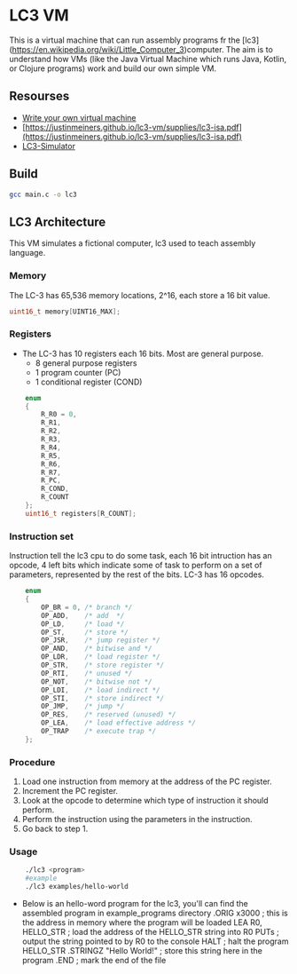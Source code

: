# LC3 VM

This is a virtual machine that can run assembly programs fr the [lc3] (https://en.wikipedia.org/wiki/Little_Computer_3)computer. The aim is to understand how VMs (like the Java Virtual Machine which runs Java, Kotlin, or Clojure programs) work and build our own simple VM.

## Resourses
* [Write your own virtual machine](https://www.jmeiners.com/lc3-vm/)
* [https://justinmeiners.github.io/lc3-vm/supplies/lc3-isa.pdf](https://justinmeiners.github.io/lc3-vm/supplies/lc3-isa.pdf)
* [LC3-Simulator](https://wchargin.com/lc3web/)

## Build

```bash
gcc main.c -o lc3
```

## LC3 Architecture

This VM simulates a fictional computer, lc3 used to teach assembly language.
### Memory
The LC-3 has 65,536 memory locations, 2^16, each store a 16 bit value.
```c
uint16_t memory[UINT16_MAX];
```

### Registers
* The LC-3 has 10 registers each 16 bits. Most are general purpose.
    * 8 general purpose registers
    * 1 program counter (PC)
    * 1 conditional register (COND)
```c
    enum
    {
        R_R0 = 0,
        R_R1,
        R_R2,
        R_R3,
        R_R4,
        R_R5,
        R_R6,
        R_R7,
        R_PC,
        R_COND,
        R_COUNT
    };
    uint16_t registers[R_COUNT];
```

### Instruction set
Instruction tell the lc3 cpu to do some task, each 16 bit intruction has an opcode, 4 left bits which indicate some of task to perform on a set of parameters, represented by the rest of the bits. LC-3 has 16 opcodes.
```C
    enum
    {
        OP_BR = 0, /* branch */
        OP_ADD,    /* add  */
        OP_LD,     /* load */
        OP_ST,     /* store */
        OP_JSR,    /* jump register */
        OP_AND,    /* bitwise and */
        OP_LDR,    /* load register */
        OP_STR,    /* store register */
        OP_RTI,    /* unused */
        OP_NOT,    /* bitwise not */
        OP_LDI,    /* load indirect */
        OP_STI,    /* store indirect */
        OP_JMP,    /* jump */
        OP_RES,    /* reserved (unused) */
        OP_LEA,    /* load effective address */
        OP_TRAP    /* execute trap */
    };
```

### Procedure
1. Load one instruction from memory at the address of the PC register.
2. Increment the PC register.
3. Look at the opcode to determine which type of instruction it should perform.
4. Perform the instruction using the parameters in the instruction.
5. Go back to step 1.

### Usage
```bash
    ./lc3 <program>
    #example
    ./lc3 examples/hello-world
```
* Below is an hello-word program for the lc3, you'll can find the assembled program in example_programs directory
    .ORIG x3000                        ; this is the address in memory where the program will be loaded
    LEA R0, HELLO_STR                  ; load the address of the HELLO_STR string into R0
    PUTs                               ; output the string pointed to by R0 to the console
    HALT                               ; halt the program
    HELLO_STR .STRINGZ "Hello World!"  ; store this string here in the program
    .END                               ; mark the end of the file